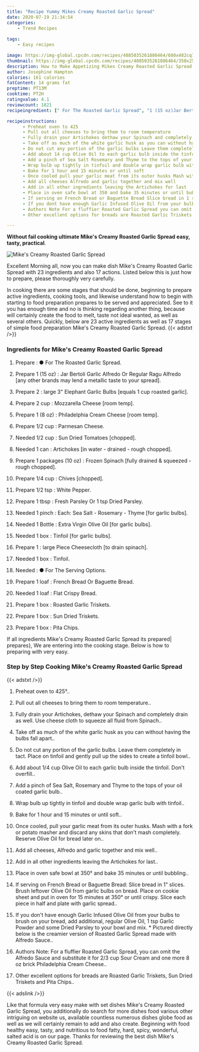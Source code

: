 ```yaml
---
title: "Recipe Yummy Mikes Creamy Roasted Garlic Spread"
date: 2020-07-19 21:34:54
categories:
    - Trend Recipes
    
tags:
    - Easy recipes

image: https://img-global.cpcdn.com/recipes/4885035261886464/680x482cq70/mikes-creamy-roasted-garlic-spread-recipe-main-photo.jpg
thumbnail: https://img-global.cpcdn.com/recipes/4885035261886464/350x250cq70/mikes-creamy-roasted-garlic-spread-recipe-main-photo.jpg
description: How to Make Appetizing Mikes Creamy Roasted Garlic Spread with 23 ingredients and 17 stages of easy cooking.
author: Josephine Hampton
calories: 161 calories
fatContent: 14 grams fat
preptime: PT13M
cooktime: PT2H
ratingvalue: 4.1
reviewcount: 1821
recipeingredient: [" For The Roasted Garlic Spread", "1 (15 oz)Jar Bertoli Garlic Alfredo Or Regular Ragu Alfredo any other brands may lend a metallic taste to your spread", "2large 3 Elephant Garlic Bulbs equals 1 cup roasted garlic", "2 cupMozzarella Cheese room temp", "1 (8 oz)Philadelphia Cream Cheese room temp", "1/2 cupParmesan Cheese", "1/2 cupSun Dried Tomatoes chopped", "1 canArtichokes in water  drained  rough chopped", "1 packages (10 oz)Frozen Spinach fully drained  squeezed  rough chopped", "1/4 cupChives chopped", "1/2 tspWhite Pepper", "1 tbspFresh Parsley Or 1 tsp Dried Parsley", "1 pinchEach Sea Salt  Rosemary  Thyme for garlic bulbs", "1 BottleExtra Virgin Olive Oil for garlic bulbs", "1 boxTinfoil for garlic bulbs", "1large Piece Cheesecloth to drain spinach", "1 boxTinfoil", " For The Serving Options", "1 loafFrench Bread Or Baguette Bread", "1 loafFlat Crispy Bread", "1 boxRoasted Garlic Triskets", "1 boxSun Dried Triskets", "1 boxPita Chips"]

recipeinstructions: 
      - Preheat oven to 425 
      - Pull out all cheeses to bring them to room temperature 
      - Fully drain your Artichokes dethaw your Spinach and completely drain as well Use cheese cloth to squeeze all fluid from Spinach 
      - Take off as much of the white garlic husk as you can without having the bulbs fall apart 
      - Do not cut any portion of the garlic bulbs Leave them completely in tact Place on tinfoil and gently pull up the sides to create a tinfoil bowl 
      - Add about 14 cup Olive Oil to each garlic bulb inside the tinfoil Dont overfill 
      - Add a pinch of Sea Salt Rosemary and Thyme to the tops of your oil coated garlic bulb 
      - Wrap bulb up tightly in tinfoil and double wrap garlic bulb with tinfoil 
      - Bake for 1 hour and 15 minutes or until soft 
      - Once cooled pull your garlic meat from its outer husks Mash with a fork or potato masher and discard any skins that dont mash completely Reserve Olive Oil for bread later on 
      - Add all cheeses Alfredo and garlic together and mix well 
      - Add in all other ingredients leaving the Artichokes for last 
      - Place in oven safe bowl at 350 and bake 35 minutes or until bubbling 
      - If serving on French Bread or Baguette Bread Slice bread in 1 slices Brush leftover Olive Oil from garlic bulbs on bread Place on cookie sheet and put in oven for 15 minutes at 350 or until crispy Slice each piece in half and plate with garlic spread 
      - If you dont have enough Garlic Infused Olive Oil from your bulbs to brush on your bread add additional regular Olive Oil 1 tsp Garlic Powder and some Dried Parsley to your bowl and mix  Pictured directly below is the creamier version of Roasted Garlic Spread made with Alfredo Sauce 
      - Authors Note For a fluffier Roasted Garlic Spread you can omit the Alfredo Sauce and substitute it for 23 cup Sour Cream and one more 8 oz brick Philadelphia Cream Cheese 
      - Other excellent options for breads are Roasted Garlic Triskets Sun Dried Triskets and Pita Chips

---
```




**Without fail cooking ultimate Mike&#39;s Creamy Roasted Garlic Spread easy, tasty, practical**. 


![Mike&#39;s Creamy Roasted Garlic Spread](https://img-global.cpcdn.com/recipes/4885035261886464/680x482cq70/mikes-creamy-roasted-garlic-spread-recipe-main-photo.jpg "Mike&#39;s Creamy Roasted Garlic Spread")




Excellent Morning all, now you can make dish Mike&#39;s Creamy Roasted Garlic Spread with 23 ingredients and also 17 actions. Listed below this is just how to prepare, please thoroughly very carefully.

In cooking there are some stages that should be done, beginning to prepare active ingredients, cooking tools, and likewise understand how to begin with starting to food preparation prepares to be served and appreciated. See to it you has enough time and no is thinking regarding another thing, because will certainly create the food to melt, taste not ideal wanted, as well as several others. Quickly, below are 23 active ingredients as well as 17 stages of simple food preparation Mike&#39;s Creamy Roasted Garlic Spread.
{{< adstxt />}}

### Ingredients for Mike&#39;s Creamy Roasted Garlic Spread


1. Prepare  : ● For The Roasted Garlic Spread.

1. Prepare 1 (15 oz) : Jar Bertoli Garlic Alfredo Or Regular Ragu Alfredo [any other brands may lend a metallic taste to your spread].

1. Prepare 2 : large 3&#34; Elephant Garlic Bulbs [equals 1 cup roasted garlic].

1. Prepare 2 cup : Mozzarella Cheese [room temp].

1. Prepare 1 (8 oz) : Philadelphia Cream Cheese [room temp].

1. Prepare 1/2 cup : Parmesan Cheese.

1. Needed 1/2 cup : Sun Dried Tomatoes [chopped].

1. Needed 1 can : Artichokes [in water - drained - rough chopped].

1. Prepare 1 packages (10 oz) : Frozen Spinach [fully drained &amp; squeezed - rough chopped].

1. Prepare 1/4 cup : Chives [chopped].

1. Prepare 1/2 tsp : White Pepper.

1. Prepare 1 tbsp : Fresh Parsley Or 1 tsp Dried Parsley.

1. Needed 1 pinch : Each: Sea Salt - Rosemary - Thyme [for garlic bulbs].

1. Needed 1 Bottle : Extra Virgin Olive Oil [for garlic bulbs].

1. Needed 1 box : Tinfoil [for garlic bulbs].

1. Prepare 1 : large Piece Cheesecloth [to drain spinach].

1. Needed 1 box : Tinfoil.

1. Needed  : ● For The Serving Options.

1. Prepare 1 loaf : French Bread Or Baguette Bread.

1. Needed 1 loaf : Flat Crispy Bread.

1. Prepare 1 box : Roasted Garlic Triskets.

1. Prepare 1 box : Sun Dried Triskets.

1. Prepare 1 box : Pita Chips.



If all ingredients Mike&#39;s Creamy Roasted Garlic Spread its prepared| prepares}, We are entering into the cooking stage. Below is how to preparing with very easy.

### Step by Step Cooking Mike&#39;s Creamy Roasted Garlic Spread

{{< adstxt />}}


1. Preheat oven to 425°..



1. Pull out all cheeses to bring them to room temperature..



1. Fully drain your Artichokes, dethaw your Spinach and completely drain as well. Use cheese cloth to squeeze all fluid from Spinach..



1. Take off as much of the white garlic husk as you can without having the bulbs fall apart..



1. Do not cut any portion of the garlic bulbs. Leave them completely in tact. Place on tinfoil and gently pull up the sides to create a tinfoil bowl..



1. Add about 1/4 cup Olive Oil to each garlic bulb inside the tinfoil. Don&#39;t overfill..



1. Add a pinch of Sea Salt, Rosemary and Thyme to the tops of your oil coated garlic bulb..



1. Wrap bulb up tightly in tinfoil and double wrap garlic bulb with tinfoil..



1. Bake for 1 hour and 15 minutes or until soft..



1. Once cooled, pull your garlic meat from its outer husks. Mash with a fork or potato masher and discard any skins that don&#39;t mash completely. Reserve Olive Oil for bread later on..



1. Add all cheeses, Alfredo and garlic together and mix well..



1. Add in all other ingredients leaving the Artichokes for last..



1. Place in oven safe bowl at 350° and bake 35 minutes or until bubbling..



1. If serving on French Bread or Baguette Bread: Slice bread in 1&#34; slices. Brush leftover Olive Oil from garlic bulbs on bread. Place on cookie sheet and put in oven for 15 minutes at 350° or until crispy. Slice each piece in half and plate with garlic spread..



1. If you don&#39;t have enough Garlic Infused Olive Oil from your bulbs to brush on your bread, add additional, regular Olive Oil, 1 tsp Garlic Powder and some Dried Parsley to your bowl and mix. * Pictured directly below is the creamier version of Roasted Garlic Spread made with Alfredo Sauce..



1. Authors Note: For a fluffier Roasted Garlic Spread, you can omit the Alfredo Sauce and substitute it for 2/3 cup Sour Cream and one more 8 oz brick Philadelphia Cream Cheese..



1. Other excellent options for breads are Roasted Garlic Triskets, Sun Dried Triskets and Pita Chips..





{{< adslink />}}

Like that formula very easy make with set dishes Mike&#39;s Creamy Roasted Garlic Spread, you additionally do search for more dishes food various other intriguing on website us, available countless numerous dishes globe food as well as we will certainly remain to add and also create. Beginning with food healthy easy, tasty, and nutritious to food fatty, hard, spicy, wonderful, salted acid is on our page. Thanks for reviewing the best dish Mike&#39;s Creamy Roasted Garlic Spread.
